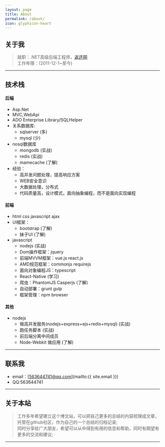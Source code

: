 ```yaml
---
layout: page
title: About
permalink: /about/
icon: glyphicon-heart
---
```


## 关于我

> 就职：.NET高级后端工程师，[返还网](http://www.fanhuan.com)       
> 工作年限：(2011-12-1~至今)
---

## 技术栈

#### 后端   

* Asp.Net 
 * MVC,WebApi
 * ADO Enterprise Library/SQLHelper
* 关系数据库:
    * sqlserver (多)
    * mysql (少)
* nosql数据库
    * mongodb (实战)
    * redis (实战)
    * mamecache (了解)
* 经验：
    * 高并发问题处理，提高响应方案
    * WEB安全意识
    * 大数据处理，分布式 
    * 代码质量高，设计模式，面向抽象编程，而不是面向实现编程

#### 前端

* html css javascript ajax
* UI框架：
    * bootstrap (了解)
    * 妹子UI (了解)
* javascript
    * nodejs (实战)
    * Dom操作框架：jquery
    * 前端MVVM框架：vue.js react.js
    * AMD规范框架：commonjs requirejs
    * 面向对象编程JS：typescript 
    * React-Native  (学习)
    * 爬虫：PhantomJS Casperjs (了解)
    * 自动部署：grunt gulp 
    * 框架管理：npm browser   

#### 其他

* nodejs
    * 做高并发服务(nodejs+express+ejs+redis+mysql) (实战)
    * 跑任务脚本 (实战)
    * 前后端分离中间成员
    * Node-Webkit 做应用 (了解)
    
---

## 联系我

* email：[563644741@qq.com](mailto:{{ site.email }})
* QQ:563644741

---

## 关于本站   

> 工作多年希望建立这个博文站，可以把自己更多的总结的内容梳理成文章，托管在github社区，作为自己的一个总结的归档记录;     
> 同时分享给广大朋友，希望可以从中得到有用的信息和帮助，同时有期望有更多的交流和建议;

---


